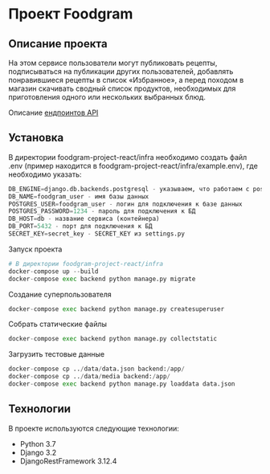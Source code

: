 # Проект Foodgram

## Описание проекта
 На этом сервисе пользователи могут публиковать рецепты, 
 подписываться на публикации других пользователей, добавлять 
 понравившиеся рецепты в список «Избранное», а перед походом в магазин 
 скачивать сводный список продуктов, необходимых для приготовления одного 
 или нескольких выбранных блюд.

Описание [ендпоинтов API](http://localhost/api/docs/redoc.html)


## Установка
В директории foodgram-project-react/infra необходимо создать файл .env (пример находится в foodgram-project-react/infra/example.env), где необходимо указать:
```python
DB_ENGINE=django.db.backends.postgresql - указываем, что работаем с postgresql
DB_NAME=foodgram_user - имя базы данных
POSTGRES_USER=foodgram_user - логин для подключения к базе данных
POSTGRES_PASSWORD=1234 - пароль для подключения к БД
DB_HOST=db - название сервиса (контейнера)
DB_PORT=5432 - порт для подключения к БД 
SECRET_KEY=secret_key - SECRET_KEY из settings.py
```

Запуск проекта
```python
# В директории foodgram-project-react/infra
docker-compose up --build
docker-compose exec backend python manage.py migrate
```

Создание суперпользователя
```python
docker-compose exec backend python manage.py createsuperuser
```

Собрать статические файлы
```python
docker-compose exec backend python manage.py collectstatic
```

Загрузить тестовые данные
```python
docker-compose cp ../data/data.json backend:/app/
docker-compose cp ../data/media backend:/app/
docker-compose exec backend python manage.py loaddata data.json
```

## Технологии

В проекте используются следующие технологии:
- Python 3.7
- Django 3.2
- DjangoRestFramework 3.12.4
